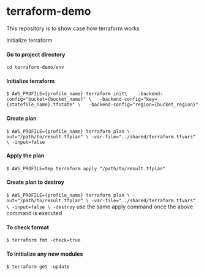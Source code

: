 # terraform-demo
This repository is to show case how terraform works

Initialize terraform


#### Go to project directory
`cd terraform-demo/env`

#### Initialize terraform
`
$ AWS_PROFILE={profile_name} terraform init\   
        -backend-config="bucket={bucket_name}" \  
        -backend-config="key={statefile_name}.tfstate" \  
        -backend-config="region={bucket_region}"
`

#### Create plan
`
$ AWS_PROFILE={profile_name} terraform plan \
              -out="/path/to/result.tfplan" \
              -var-file="../shared/terraform.tfvars" \
              -input=false
`
#### Apply the plan
`$ AWS_PROFILE=tmp terraform apply "/path/to/result.tfplan"`

#### Create plan to destroy
`
$ AWS_PROFILE={profile_name} terraform plan \
              -out="/path/to/result.tfplan" \
              -var-file="../shared/terraform.tfvars" \
              -input=false \
              -destroy
`
use the same apply command once the above command is executed

#### To check format
`$ terraform fmt -check=true`

#### To initialize any new modules
`$ terraform get -update`
